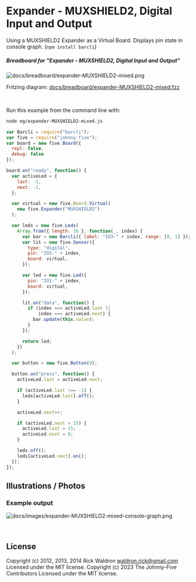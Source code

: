 <!--remove-start-->

# Expander - MUXSHIELD2, Digital Input and Output

<!--remove-end-->


Using a MUXSHIELD2 Expander as a Virtual Board. Displays pin state in console graph. (`npm install barcli`)





##### Breadboard for "Expander - MUXSHIELD2, Digital Input and Output"



![docs/breadboard/expander-MUXSHIELD2-mixed.png](breadboard/expander-MUXSHIELD2-mixed.png)<br>

Fritzing diagram: [docs/breadboard/expander-MUXSHIELD2-mixed.fzz](breadboard/expander-MUXSHIELD2-mixed.fzz)

&nbsp;




Run this example from the command line with:
```bash
node eg/expander-MUXSHIELD2-mixed.js
```


```javascript
var Barcli = require("barcli");
var five = require("johnny-five");
var board = new five.Board({
  repl: false,
  debug: false
});

board.on("ready", function() {
  var activeLed = {
    last: -1,
    next: -1,
  };

  var virtual = new five.Board.Virtual(
    new five.Expander("MUXSHIELD2")
  );

  var leds = new five.Leds(
    Array.from({ length: 16 }, function(_, index) {
      var bar = new Barcli({ label: "IO3-" + index, range: [0, 1] });
      var lit = new five.Sensor({
        type: "digital",
        pin: "IO3-" + index,
        board: virtual,
      });

      var led = new five.Led({
        pin: "IO1-" + index,
        board: virtual,
      });

      lit.on("data", function() {
        if (index === activeLed.last ||
            index === activeLed.next) {
          bar.update(this.value);
        }
      });

      return led;
    })
  );

  var button = new five.Button(9);

  button.on("press", function() {
    activeLed.last = activeLed.next;

    if (activeLed.last !== -1) {
      leds[activeLed.last].off();
    }

    activeLed.next++;

    if (activeLed.next > 15) {
      activeLed.last = 15;
      activeLed.next = 0;
    }

    leds.off();
    leds[activeLed.next].on();
  });
});

```


## Illustrations / Photos


### Example output



![docs/images/expander-MUXSHIELD2-mixed-console-graph.png](images/expander-MUXSHIELD2-mixed-console-graph.png)  






&nbsp;

<!--remove-start-->

## License
Copyright (c) 2012, 2013, 2014 Rick Waldron <waldron.rick@gmail.com>
Licensed under the MIT license.
Copyright (c) 2023 The Johnny-Five Contributors
Licensed under the MIT license.

<!--remove-end-->
